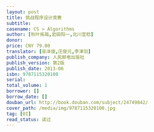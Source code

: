```yaml
---
layout: post
title: 挑战程序设计竞赛
subtitle: 
casename: CS > Algorithms
author: [秋叶拓哉,岩田阳一,北川宜稔]
donor: 
price: CNY 79.00
translator: [巫泽俊,庄俊元,李津羽]
publish_company: 人民邮电出版社
publish_version: 第2版
publish_date: 2013-06
isbn: 9787115320100
serial: 
total_volume: 1
borrower: []
borrow_date: []
douban_url: http://book.douban.com/subject/24749842/
cover_path: /media/img/9787115320100.jpg
tag: [OI]
read_status: 读过
---
```

